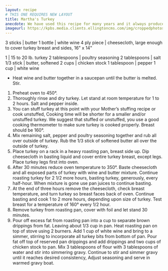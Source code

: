 ```yaml
---
layout: recipe
# THIS ONE REQUIRES NEW LAYOUT
title: Martha's Turkey
anecdote: We have used this recipe for many years and it always produces a delicious, moist turkey. This method works well because it takes longer for the dark meat to properly cook than does the breast meat. This means that when the dark meat is done, the breast is over done and dry. Covering the breast with a moist cheesecloth and basting regularly slows the cooking time of the breast allowing more tune for the dark meat to cook to its proper temperature without drying out the white meat. 
imageurl: https://kpbs.media.clients.ellingtoncms.com/img/croppedphotos/2014/11/13/MarthasCSSC406_Turkey_lead2_t800.jpg?90232451fbcadccc64a17de7521d859a8f88077d
---
```

<!-- Ingredients -->

3 sticks | butter
1 bottle | white wine
4 ply piece | cheesecloth, large enough to cover turkey breast and sides, 16" x 14"
<!-- SPLIT UP Ingredients -->
1 | 15 to 20 lb. turkey
2 tablespoons | poultry seasoning
2 tablespoons | salt
1/3 stick | butter, softened
2 cups | chicken stock
1 tablespoon | pepper
1 cup | white wine

<!-- split -->
<!-- Steps -->
* Heat wine and butter together in a saucepan until the butter is melted. Stir. 

1. Preheat oven to 450°.
2. Thoroughly rinse and dry turkey. Let stand at room temperature for 1 to 2 hours. Salt and pepper inside.
3. You can stuff turkey at this point with your Mother’s stuffing recipe or cook unstuffed, Cooking time will be shorter for a smaller and/or unstuffed turkey. We suggest that stuffed or unstuffed, you use a good cooking thermometer to make sure turkey is cooked properly. Breast should be 160°.
4. Mix remaining salt, pepper and poultry seasoning together and rub all over outside of turkey. Rub the 1/3 stick of softened butter all over the outside of turkey.
5. Place turkey on a rack in a heavy roasting pan, breast side up. Dip cheesecloth in basting liquid and cover entire turkey breast, except legs. Place turkey legs first into oven.
6. After 30 minutes reduce oven temperature to 350°. Baste cheesecloth and all exposed parts of turkey with wine and butter mixture. Continue roasting turkey for 2 1/2 more hours, basting turkey, generously, every half-hour. When mixture is gone use pan juices to continue basting.
7. At the end of three hours remove the cheesecloth, check breast temperature, and turn turkey so breast faces back of oven. Continue basting and cook 1 to 2 more hours, depending upon size of turkey. Test breast for a temperature of 160° every 1/2 hour.
8. Remove turkey from roasting pan, cover with foil and let stand 30 minutes.
9. Pour off excess fat from roasting pan into a cup to separate brown drippings from fat.  Leaving about 1/3 cup in pan. Heat roasting pan on top of stove using 2 burners. Add 1 cup of white wine and bring to a simmer, stirring to incorporate all turkey bits from bottom of pan. Pour fat off top of reserved pan drippings and add drippings and two cups of chicken stock to pan. Mix 3 tablespoons of flour with 3 tablespoons of water and stir into simmering gravy. Continue to stir and simmer gravy until it reaches desired consistency, Adjust seasoning and serve in warmed gravy boat.
